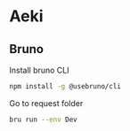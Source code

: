 # Aeki

## Bruno
Install bruno CLI
```sh
npm install -g @usebruno/cli
```
Go to request folder
```sh
bru run --env Dev
```